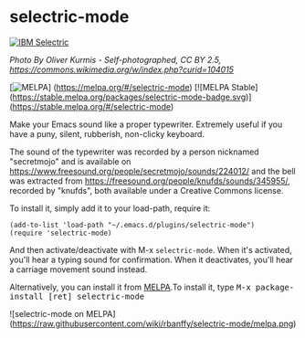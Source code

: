 # selectric-mode

[![IBM Selectric](https://upload.wikimedia.org/wikipedia/commons/9/9f/IBM_Selectric.jpg)](https://en.wikipedia.org/wiki/IBM_Selectric_typewriter#/media/File:IBM_Selectric.jpg)

*Photo By Oliver Kurmis - Self-photographed, CC BY 2.5, https://commons.wikimedia.org/w/index.php?curid=104015*

[![MELPA](https://melpa.org/packages/selectric-mode-badge.svg)]
(https://melpa.org/#/selectric-mode) [![MELPA Stable]
(https://stable.melpa.org/packages/selectric-mode-badge.svg)]
(https://stable.melpa.org/#/selectric-mode)


Make your Emacs sound like a proper typewriter. Extremely useful if you
have a puny, silent, rubberish, non-clicky keyboard.

The sound of the typewriter was recorded by a person nicknamed
"secretmojo" and is available on
https://www.freesound.org/people/secretmojo/sounds/224012/ and the bell
was extracted from https://freesound.org/people/knufds/sounds/345955/,
recorded by "knufds", both available under a Creative Commons license.

To install it, simply add it to your load-path, require it:

```elisp
(add-to-list 'load-path "~/.emacs.d/plugins/selectric-mode")
(require 'selectric-mode)
```

And then activate/deactivate with M-x `selectric-mode`. When it's
activated, you'll hear a typing sound for confirmation. When it
deactivates, you'll hear a carriage movement sound instead.

Alternatively, you can install it from [MELPA](https://melpa.org).To
install it, type <kbd>M-x package-install [ret] selectric-mode</kbd>

![selectric-mode on MELPA]
(https://raw.githubusercontent.com/wiki/rbanffy/selectric-mode/melpa.png)
